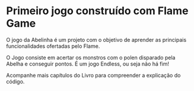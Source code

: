 # Primeiro jogo construído com Flame Game
<p>O jogo da Abelinha é um projeto com o objetivo de aprender as principais funcionalidades ofertadas pelo Flame.</p>
<p>O Jogo consiste em acertar os monstros com o polen disparado pela Abelha e conseguir pontos. É um jogo Endless, ou seja não há fim!</p>

<p>Acompanhe mais capítulos do Livro para compreender a explicação do código.</p>


